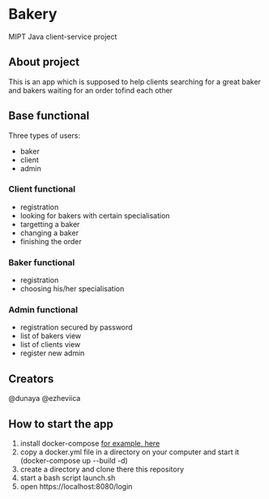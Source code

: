 # Bakery
MIPT Java client-service project
## About project
This is an app which is supposed to help clients searching for a great baker and bakers waiting for an order tofind each other
## Base functional
Three types of users:
- baker
- client
- admin
### Client functional
- registration
- looking for bakers with certain specialisation
- targetting a baker
- changing a baker
- finishing the order
### Baker functional
- registration
- choosing his/her specialisation
### Admin functional
- registration secured by password
- list of bakers view
- list of clients view
- register new admin
## Creators
@dunaya
@ezheviica
## How to start the app
1. install docker-compose [for example, here](https://docs.docker.com/compose/install/)
2. copy a docker.yml file in a directory on your computer and start it (docker-compose up --build -d)
3. create a directory and clone there this repository
4. start a bash script launch.sh
5. open https://localhost:8080/login 
